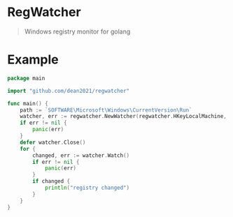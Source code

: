 # RegWatcher

> Windows registry monitor for golang

# Example

```go
package main

import "github.com/dean2021/regwatcher"

func main() {
	path := `SOFTWARE\Microsoft\Windows\CurrentVersion\Run`
	watcher, err := regwatcher.NewWatcher(regwatcher.HKeyLocalMachine, path, 1000)
	if err != nil {
		panic(err)
	}
	defer watcher.Close()
	for {
		changed, err := watcher.Watch()
		if err != nil {
			panic(err)
		}
		if changed {
			println("registry changed")
		}
	}
}

```